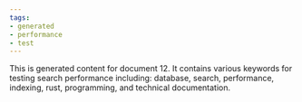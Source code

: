 ```yaml
---
tags:
- generated
- performance
- test
---
```

This is generated content for document 12. It contains various keywords for testing search performance including: database, search, performance, indexing, rust, programming, and technical documentation.